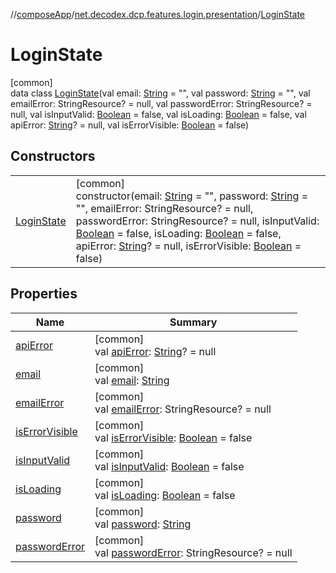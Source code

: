 //[composeApp](../../../index.md)/[net.decodex.dcp.features.login.presentation](../index.md)/[LoginState](index.md)

# LoginState

[common]\
data class [LoginState](index.md)(val email: [String](https://kotlinlang.org/api/latest/jvm/stdlib/kotlin/-string/index.html) = &quot;&quot;, val password: [String](https://kotlinlang.org/api/latest/jvm/stdlib/kotlin/-string/index.html) = &quot;&quot;, val emailError: StringResource? = null, val passwordError: StringResource? = null, val isInputValid: [Boolean](https://kotlinlang.org/api/latest/jvm/stdlib/kotlin/-boolean/index.html) = false, val isLoading: [Boolean](https://kotlinlang.org/api/latest/jvm/stdlib/kotlin/-boolean/index.html) = false, val apiError: [String](https://kotlinlang.org/api/latest/jvm/stdlib/kotlin/-string/index.html)? = null, val isErrorVisible: [Boolean](https://kotlinlang.org/api/latest/jvm/stdlib/kotlin/-boolean/index.html) = false)

## Constructors

| | |
|---|---|
| [LoginState](-login-state.md) | [common]<br>constructor(email: [String](https://kotlinlang.org/api/latest/jvm/stdlib/kotlin/-string/index.html) = &quot;&quot;, password: [String](https://kotlinlang.org/api/latest/jvm/stdlib/kotlin/-string/index.html) = &quot;&quot;, emailError: StringResource? = null, passwordError: StringResource? = null, isInputValid: [Boolean](https://kotlinlang.org/api/latest/jvm/stdlib/kotlin/-boolean/index.html) = false, isLoading: [Boolean](https://kotlinlang.org/api/latest/jvm/stdlib/kotlin/-boolean/index.html) = false, apiError: [String](https://kotlinlang.org/api/latest/jvm/stdlib/kotlin/-string/index.html)? = null, isErrorVisible: [Boolean](https://kotlinlang.org/api/latest/jvm/stdlib/kotlin/-boolean/index.html) = false) |

## Properties

| Name | Summary |
|---|---|
| [apiError](api-error.md) | [common]<br>val [apiError](api-error.md): [String](https://kotlinlang.org/api/latest/jvm/stdlib/kotlin/-string/index.html)? = null |
| [email](email.md) | [common]<br>val [email](email.md): [String](https://kotlinlang.org/api/latest/jvm/stdlib/kotlin/-string/index.html) |
| [emailError](email-error.md) | [common]<br>val [emailError](email-error.md): StringResource? = null |
| [isErrorVisible](is-error-visible.md) | [common]<br>val [isErrorVisible](is-error-visible.md): [Boolean](https://kotlinlang.org/api/latest/jvm/stdlib/kotlin/-boolean/index.html) = false |
| [isInputValid](is-input-valid.md) | [common]<br>val [isInputValid](is-input-valid.md): [Boolean](https://kotlinlang.org/api/latest/jvm/stdlib/kotlin/-boolean/index.html) = false |
| [isLoading](is-loading.md) | [common]<br>val [isLoading](is-loading.md): [Boolean](https://kotlinlang.org/api/latest/jvm/stdlib/kotlin/-boolean/index.html) = false |
| [password](password.md) | [common]<br>val [password](password.md): [String](https://kotlinlang.org/api/latest/jvm/stdlib/kotlin/-string/index.html) |
| [passwordError](password-error.md) | [common]<br>val [passwordError](password-error.md): StringResource? = null |
